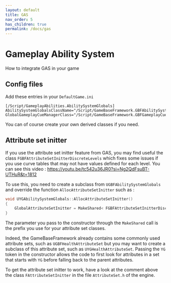 ```yaml
---
layout: default
title: GAS
nav_order: 5
has_children: true
permalink: /docs/gas
---
```


# Gameplay Ability System

How to integrate GAS in your game

## Config files

Add these entries in your `DefaultGame.ini`

```
[/Script/GameplayAbilities.AbilitySystemGlobals]
AbilitySystemGlobalsClassName="/Script/GameBaseFramework.GBFAbilitySystemGlobals"
GlobalGameplayCueManagerClass="/Script/GameBaseFramework.GBFGameplayCueManager"
```

You can of course create your own derived classes if you need.

## Attribute set initter

If you use the attribute set initter feature from GAS, you may find useful the class `FGBFAttributeSetInitterDiscreteLevels` which fixes some issues if you use curve tables that may not have values defined for each level. You can see this video : https://youtu.be/tc542u36JR0?si=Ng2QdFsuBT-UTHuR&t=1812

To use this, you need to create a subclass from `UGBFAbilitySystemGlobals` and override the function `AllocAttributeSetInitter` such as :

```C++
void UYGAbilitySystemGlobals::AllocAttributeSetInitter()
{
    GlobalAttributeSetInitter = MakeShared< FGBFAttributeSetInitterDiscreteLevels >( TEXT( "YG" ) );
}
```

The parameter you pass to the constructor through the `MakeShared` call is the prefix you use for your attribute set classes.

Indeed, the GameBaseFramework already contains some commonly used attribute sets, such as `UGBFHealthAttributeSet` but you may want to create a subclass of this attribute set, such as `UYGHealthAttributeSet`. Passing the `YG` token in the constructor allows the code to first look for attributes in a set that starts with `YG` before falling back to the parent attributes.

To get the attribute set initter to work, have a look at the comment above the class `FAttributeSetInitter` in the file `AttributeSet.h` of the engine.